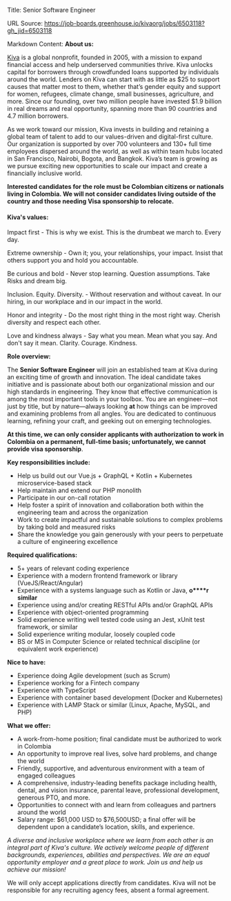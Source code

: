 Title: Senior Software Engineer

URL Source: https://job-boards.greenhouse.io/kivaorg/jobs/6503118?gh_jid=6503118

Markdown Content:
**About us:**

[Kiva](http://kiva.org/) is a global nonprofit, founded in 2005, with a mission to expand financial access and help underserved communities thrive. Kiva unlocks capital for borrowers through crowdfunded loans supported by individuals around the world. Lenders on Kiva can start with as little as $25 to support causes that matter most to them, whether that’s gender equity and support for women, refugees, climate change, small businesses, agriculture, and more. Since our founding, over two million people have invested $1.9 billion in real dreams and real opportunity, spanning more than 90 countries and 4.7 million borrowers.

As we work toward our mission, Kiva invests in building and retaining a global team of talent to add to our values-driven and digital-first culture. Our organization is supported by over 700 volunteers and 130+ full time employees dispersed around the world, as well as within team hubs located in San Francisco, Nairobi, Bogota, and Bangkok. Kiva’s team is growing as we pursue exciting new opportunities to scale our impact and create a financially inclusive world.

**Interested candidates for the role must be Colombian citizens or nationals living in Colombia. We will not consider candidates living outside of the country and those needing Visa sponsorship to relocate.**

#### **Kiva's values:**

Impact first - This is why we exist. This is the drumbeat we march to. Every day.

Extreme ownership - Own it; you, your relationships, your impact. Insist that others support you and hold you accountable.

Be curious and bold - Never stop learning. Question assumptions. Take Risks and dream big.

Inclusion. Equity. Diversity. - Without reservation and without caveat. In our hiring, in our workplace and in our impact in the world.

Honor and integrity - Do the most right thing in the most right way. Cherish diversity and respect each other.

Love and kindness always - Say what you mean. Mean what you say. And don't say it mean. Clarity. Courage. Kindness.

**Role overview:**

The **Senior Software Engineer** will join an established team at Kiva during an exciting time of growth and innovation. The ideal candidate takes initiative and is passionate about both our organizational mission and our high standards in engineering. They know that effective communication is among the most important tools in your toolbox. You are an engineer—not just by title, but by nature—always looking **at** how things can be improved and examining problems from all angles. You are dedicated to continuous learning, refining your craft, and geeking out on emerging technologies.

**At this time, we can only consider applicants with authorization to work in Colombia on a permanent, full-time basis; unfortunately, we cannot provide visa sponsorship**.

**Key responsibilities include:**

*   Help us build out our Vue.js + GraphQL + Kotlin + Kubernetes microservice-based stack
*   Help maintain and extend our PHP monolith
*   Participate in our on-call rotation
*   Help foster a spirit of innovation and collaboration both within the engineering team and across the organization
*   Work to create impactful and sustainable solutions to complex problems by taking bold and measured risks
*   Share the knowledge you gain generously with your peers to perpetuate a culture of engineering excellence

**Required qualifications:**

*   5+ years of relevant coding experience
*   Experience with a modern frontend framework or library (VueJS/React/Angular)
*   Experience with a systems language such as Kotlin or Java, **o****r similar**
*   Experience using and/or creating RESTful APIs and/or GraphQL APIs
*   Experience with object-oriented programming
*   Solid experience writing well tested code using an Jest, xUnit test framework, or similar
*   Solid experience writing modular, loosely coupled code
*   BS or MS in Computer Science or related technical discipline (or equivalent work experience)

**Nice to have:**

*   Experience doing Agile development (such as Scrum)
*   Experience working for a Fintech company
*   Experience with TypeScript
*   Experience with container based development (Docker and Kubernetes)
*   Experience with LAMP Stack or similar (Linux, Apache, MySQL, and PHP)

**What we offer:**

*   A work-from-home position; final candidate must be authorized to work in Colombia
*   An opportunity to improve real lives, solve hard problems, and change the world
*   Friendly, supportive, and adventurous environment with a team of engaged colleagues
*   A comprehensive, industry-leading benefits package including health, dental, and vision insurance, parental leave, professional development, generous PTO, and more.
*   Opportunities to connect with and learn from colleagues and partners around the world
*   Salary range: $61,000 USD to $76,500USD; a final offer will be dependent upon a candidate’s location, skills, and experience. 

_A diverse and inclusive workplace where we learn from each other is an integral part of Kiva's culture. We actively welcome people of different backgrounds, experiences, abilities and perspectives. We are an equal opportunity employer and a great place to work. Join us and help us achieve our mission!_

We will only accept applications directly from candidates. Kiva will not be responsible for any recruiting agency fees, absent a formal agreement.
